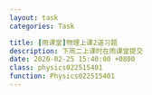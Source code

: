 ```yaml
---
layout: task
categories: Task

title: [雨课堂]物理上课2道习题
description: 下周二上课时在雨课堂提交
date: 2020-02-25 15:40:00 +0800
class: physics022515401
function: Physics022515401
---
```


